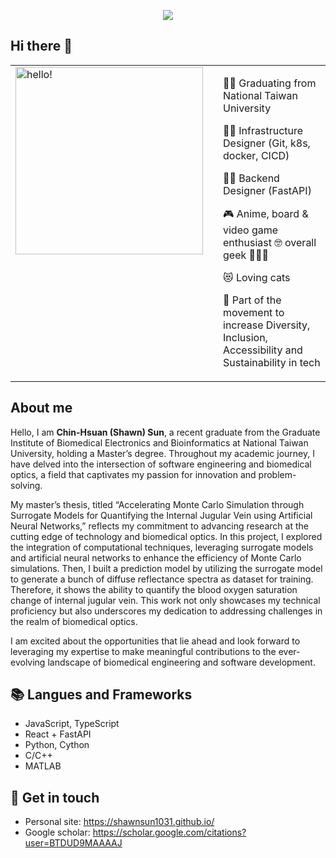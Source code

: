 <!--
**ShawnSun1031/ShawnSun1031** is a ✨ _special_ ✨ repository because its `README.md` (this file) appears on your GitHub profile.

Here are some ideas to get you started:

- 🔭 I’m currently working on ...
- 🌱 I’m currently learning ...
- 👯 I’m looking to collaborate on ...
- 🤔 I’m looking for help with ...
- 💬 Ask me about ...
- 📫 How to reach me: ...
- 😄 Pronouns: ...
- ⚡ Fun fact: ...
-->
<p align="center">
<img src="https://media1.tenor.com/m/c5HaEnWzTIgAAAAC/peach-goma-peach.gif">
</p>


## **Hi there 👋**
<table style="border:none">
<tr>
  <td style="vertical-align: top">
    <img width="300" alt="hello!" src="https://media1.tenor.com/m/OISpcH9g0zUAAAAC/jujutsu-kaisen-gojo.gif" >
  </td>
  <td>
  </td>
  <td>



👩‍⚖️  Graduating from National Taiwan University

👩‍💻  Infrastructure Designer (Git, k8s, docker, CICD)

👩‍💻  Backend Designer (FastAPI)

🎮  Anime, board & video game enthusiast 🤓 overall geek 👩🏻‍🎤

😻  Loving cats

🌱 Part of the movement to increase Diversity, Inclusion, Accessibility and Sustainability in tech 
  </td>
</tr>
</table>

## **About me**

Hello, I am **Chin-Hsuan (Shawn) Sun**, a recent graduate from the Graduate Institute of Biomedical Electronics and Bioinformatics at National Taiwan University, holding a Master’s degree. Throughout my academic journey, I have delved into the intersection of software engineering and biomedical optics, a field that captivates my passion for innovation and problem-solving.

My master’s thesis, titled “Accelerating Monte Carlo Simulation through Surrogate Models for Quantifying the Internal Jugular Vein using Artificial Neural Networks,” reflects my commitment to advancing research at the cutting edge of technology and biomedical optics. In this project, I explored the integration of computational techniques, leveraging surrogate models and artificial neural networks to enhance the efficiency of Monte Carlo simulations. Then, I built a prediction model by utilizing the surrogate model to generate a bunch of diffuse reflectance spectra as dataset for training. Therefore, it shows the ability to quantify the blood oxygen saturation change of internal jugular vein. This work not only showcases my technical proficiency but also underscores my dedication to addressing challenges in the realm of biomedical optics.

I am excited about the opportunities that lie ahead and look forward to leveraging my expertise to make meaningful contributions to the ever-evolving landscape of biomedical engineering and software development.

## 📚  Langues and Frameworks
- JavaScript, TypeScript
- React + FastAPI
- Python, Cython
- C/C++
- MATLAB

## 🔗 Get in touch
- Personal site: https://shawnsun1031.github.io/
- Google scholar: https://scholar.google.com/citations?user=BTDUD9MAAAAJ

